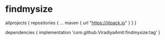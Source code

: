 # findmysize

allprojects {
	repositories {
		...
		maven { url "https://jitpack.io" }
	}
}
	
dependencies {
	implementation 'com.github.ViradiyaAmit:findmysize:tag'
}
